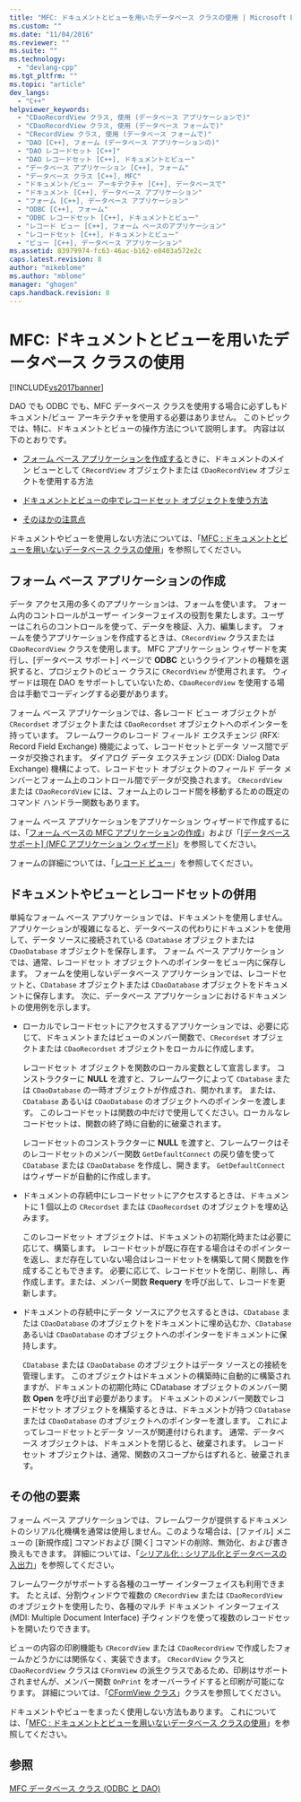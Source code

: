 ```yaml
---
title: "MFC: ドキュメントとビューを用いたデータベース クラスの使用 | Microsoft Docs"
ms.custom: ""
ms.date: "11/04/2016"
ms.reviewer: ""
ms.suite: ""
ms.technology: 
  - "devlang-cpp"
ms.tgt_pltfrm: ""
ms.topic: "article"
dev_langs: 
  - "C++"
helpviewer_keywords: 
  - "CDaoRecordView クラス, 使用 (データベース アプリケーションで)"
  - "CDaoRecordView クラス, 使用 (データベース フォームで)"
  - "CRecordView クラス, 使用 (データベース フォームで)"
  - "DAO [C++], フォーム (データベース アプリケーションの)"
  - "DAO レコードセット [C++]"
  - "DAO レコードセット [C++], ドキュメントとビュー"
  - "データベース アプリケーション [C++], フォーム"
  - "データベース クラス [C++], MFC"
  - "ドキュメント/ビュー アーキテクチャ [C++], データベースで"
  - "ドキュメント [C++], データベース アプリケーション"
  - "フォーム [C++], データベース アプリケーション"
  - "ODBC [C++], フォーム"
  - "ODBC レコードセット [C++], ドキュメントとビュー"
  - "レコード ビュー [C++], フォーム ベースのアプリケーション"
  - "レコードセット [C++], ドキュメントとビュー"
  - "ビュー [C++], データベース アプリケーション"
ms.assetid: 83979974-fc63-46ac-b162-e8403a572e2c
caps.latest.revision: 8
author: "mikeblome"
ms.author: "mblome"
manager: "ghogen"
caps.handback.revision: 8
---
```

# MFC: ドキュメントとビューを用いたデータベース クラスの使用
[!INCLUDE[vs2017banner](../assembler/inline/includes/vs2017banner.md)]

DAO でも ODBC でも、MFC データベース クラスを使用する場合に必ずしもドキュメント\/ビュー アーキテクチャを使用する必要はありません。  このトピックでは、特に、ドキュメントとビューの操作方法について説明します。  内容は以下のとおりです。  
  
-   [フォーム ベース アプリケーションを作成する](#_core_writing_a_form.2d.based_application)ときに、ドキュメントのメイン ビューとして `CRecordView` オブジェクトまたは `CDaoRecordView` オブジェクトを使用する方法  
  
-   [ドキュメントとビューの中でレコードセット オブジェクトを使う方法](#_core_using_recordsets_in_documents_and_views)  
  
-   [そのほかの注意点](#_core_other_factors)  
  
 ドキュメントやビューを使用しない方法については、「[MFC : ドキュメントとビューを用いないデータベース クラスの使用](../data/mfc-using-database-classes-without-documents-and-views.md)」を参照してください。  
  
##  <a name="_core_writing_a_form.2d.based_application"></a> フォーム ベース アプリケーションの作成  
 データ アクセス用の多くのアプリケーションは、フォームを使います。  フォーム内のコントロールがユーザー インターフェイスの役割を果たします。ユーザーはこれらのコントロールを使って、データを検証、入力、編集します。  フォームを使うアプリケーションを作成するときは、`CRecordView` クラスまたは `CDaoRecordView` クラスを使用します。  MFC アプリケーション ウィザードを実行し、\[データベース サポート\] ページで **ODBC** というクライアントの種類を選択すると、プロジェクトのビュー クラスに `CRecordView` が使用されます。  ウィザードは現在 DAO をサポートしていないため、`CDaoRecordView` を使用する場合は手動でコーディングする必要があります。  
  
 フォーム ベース アプリケーションでは、各レコード ビュー オブジェクトが `CRecordset` オブジェクトまたは `CDaoRecordset` オブジェクトへのポインターを持っています。  フレームワークのレコード フィールド エクスチェンジ \(RFX: Record Field Exchange\) 機能によって、レコードセットとデータ ソース間でデータが交換されます。  ダイアログ データ エクスチェンジ \(DDX: Dialog Data Exchange\) 機構によって、レコードセット オブジェクトのフィールド データ メンバーとフォーム上のコントロール間でデータが交換されます。  `CRecordView` または `CDaoRecordView` には、フォーム上のレコード間を移動するための既定のコマンド ハンドラー関数もあります。  
  
 フォーム ベース アプリケーションをアプリケーション ウィザードで作成するには、「[フォーム ベースの MFC アプリケーションの作成](../Topic/Creating%20a%20Forms-Based%20MFC%20Application.md)」および「[&#91;データベース サポート&#93; \(MFC アプリケーション ウィザード\)](../mfc/reference/database-support-mfc-application-wizard.md)」を参照してください。  
  
 フォームの詳細については、「[レコード ビュー](../data/record-views-mfc-data-access.md)」を参照してください。  
  
##  <a name="_core_using_recordsets_in_documents_and_views"></a> ドキュメントやビューとレコードセットの併用  
 単純なフォーム ベース アプリケーションでは、ドキュメントを使用しません。  アプリケーションが複雑になると、データベースの代わりにドキュメントを使用して、データ ソースに接続されている `CDatabase` オブジェクトまたは `CDaoDatabase` オブジェクトを保存します。  フォーム ベース アプリケーションでは、通常、レコードセット オブジェクトへのポインターをビュー内に保存します。  フォームを使用しないデータベース アプリケーションでは、レコードセットと、`CDatabase` オブジェクトまたは `CDaoDatabase` オブジェクトをドキュメントに保存します。  次に、データベース アプリケーションにおけるドキュメントの使用例を示します。  
  
-   ローカルでレコードセットにアクセスするアプリケーションでは、必要に応じて、ドキュメントまたはビューのメンバー関数で、`CRecordset` オブジェクトまたは `CDaoRecordset` オブジェクトをローカルに作成します。  
  
     レコードセット オブジェクトを関数のローカル変数として宣言します。  コンストラクターに **NULL** を渡すと、フレームワークによって `CDatabase` または `CDaoDatabase` の一時オブジェクトが作成され、開かれます。  または、`CDatabase` あるいは `CDaoDatabase` のオブジェクトへのポインターを渡します。  このレコードセットは関数の中だけで使用してください。ローカルなレコードセットは、関数の終了時に自動的に破棄されます。  
  
     レコードセットのコンストラクターに **NULL** を渡すと、フレームワークはそのレコードセットのメンバー関数 `GetDefaultConnect` の戻り値を使って `CDatabase` または `CDaoDatabase` を作成し、開きます。  `GetDefaultConnect` はウィザードが自動的に作成します。  
  
-   ドキュメントの存続中にレコードセットにアクセスするときは、ドキュメントに 1 個以上の `CRecordset` または `CDaoRecordset` のオブジェクトを埋め込みます。  
  
     このレコードセット オブジェクトは、ドキュメントの初期化時または必要に応じて、構築します。  レコードセットが既に存在する場合はそのポインターを返し、まだ存在していない場合はレコードセットを構築して開く関数を作成することもできます。  必要に応じて、レコードセットを閉じ、削除し、再作成します。または、メンバー関数 **Requery** を呼び出して、レコードを更新します。  
  
-   ドキュメントの存続中にデータ ソースにアクセスするときは、`CDatabase` または `CDaoDatabase` のオブジェクトをドキュメントに埋め込むか、`CDatabase` あるいは `CDaoDatabase` のオブジェクトへのポインターをドキュメントに保持します。  
  
     `CDatabase` または `CDaoDatabase` のオブジェクトはデータ ソースとの接続を管理します。  このオブジェクトはドキュメントの構築時に自動的に構築されますが、ドキュメントの初期化時に CDatabase オブジェクトのメンバー関数 **Open** を呼び出す必要があります。  ドキュメントのメンバー関数でレコードセット オブジェクトを構築するときは、ドキュメントが持つ `CDatabase` または `CDaoDatabase` のオブジェクトへのポインターを渡します。  これによってレコードセットとデータ ソースが関連付けられます。  通常、データベース オブジェクトは、ドキュメントを閉じると、破棄されます。  レコードセット オブジェクトは、通常、関数のスコープからはずれると、破棄されます。  
  
##  <a name="_core_other_factors"></a> その他の要素  
 フォーム ベース アプリケーションでは、フレームワークが提供するドキュメントのシリアル化機構を通常は使用しません。このような場合は、\[ファイル\] メニューの \[新規作成\] コマンドおよび \[開く\] コマンドの削除、無効化、および書き換えもできます。  詳細については、「[シリアル化 : シリアル化とデータベースの入出力](../mfc/serialization-serialization-vs-database-input-output.md)」を参照してください。  
  
 フレームワークがサポートする各種のユーザー インターフェイスも利用できます。  たとえば、分割ウィンドウで複数の `CRecordView` または `CDaoRecordView` のオブジェクトを使用したり、各種のマルチ ドキュメント インターフェイス \(MDI: Multiple Document Interface\) 子ウィンドウを使って複数のレコードセットを開いたりできます。  
  
 ビューの内容の印刷機能も `CRecordView` または `CDaoRecordView` で作成したフォームかどうかには関係なく、実装できます。  `CRecordView` クラスと `CDaoRecordView` クラスは `CFormView` の派生クラスであるため、印刷はサポートされませんが、メンバー関数 `OnPrint` をオーバーライドすると印刷が可能になります。  詳細については、「[CFormView クラス](../mfc/reference/cformview-class.md)」クラスを参照してください。  
  
 ドキュメントやビューをまったく使用しない方法もあります。  これについては、「[MFC : ドキュメントとビューを用いないデータベース クラスの使用](../data/mfc-using-database-classes-without-documents-and-views.md)」を参照してください。  
  
## 参照  
 [MFC データベース クラス \(ODBC と DAO\)](../Topic/MFC%20Database%20Classes%20\(ODBC%20and%20DAO\).md)